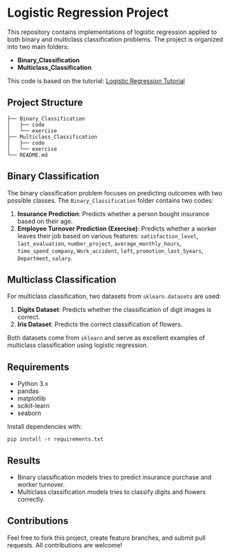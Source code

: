 
# Logistic Regression Project

This repository contains implementations of logistic regression applied to both binary and multiclass classification problems. The project is organized into two main folders:

* **Binary_Classification**
* **Multiclass_Classification**

This code is based on the tutorial: [Logistic Regression Tutorial]()

## Project Structure

```
├── Binary_Classification
│   ├── code
│   └── exercise
├── Multiclass_Classification
│   ├── code
│   └── exercise
└── README.md
```

## Binary Classification

The binary classification problem focuses on predicting outcomes with two possible classes. The `Binary_Classification` folder contains two codes:

1. **Insurance Prediction**: Predicts whether a person bought insurance based on their age.
2. **Employee Turnover Prediction (Exercise)**: Predicts whether a worker leaves their job based on various features: `satisfaction_level`, `last_evaluation`, `number_project`, `average_monthly_hours`, `time_spend_company`, `Work_accident`, `left`, `promotion_last_5years`, `Department`, `salary`.

## Multiclass Classification

For multiclass classification, two datasets from `sklearn.datasets` are used:

1. **Digits Dataset**: Predicts whether the classification of digit images is correct.
2. **Iris Dataset**: Predicts the correct classification of flowers.

Both datasets come from `sklearn` and serve as excellent examples of multiclass classification using logistic regression.

## Requirements

* Python 3.x
* pandas
* matplotlib
* scikit-learn
* seaborn

Install dependencies with:

```
pip install -r requirements.txt
```

## Results

* Binary classification models tries to predict insurance purchase and worker turnover.
* Multiclass classification models tries to classify digits and flowers correctly.

## Contributions

Feel free to fork this project, create feature branches, and submit pull requests. All contributions are welcome!
